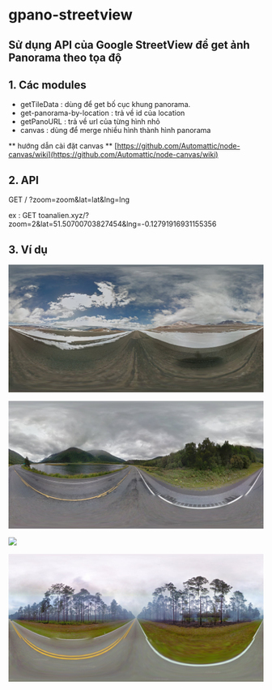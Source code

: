 # gpano-streetview

## Sử dụng API của Google StreetView để get ảnh Panorama theo tọa độ 

## 1. Các modules
- getTileData : dùng để get bố cục khung panorama.
- get-panorama-by-location : trả về id của location
- getPanoURL : trả về url của từng hình nhỏ 
- canvas : dùng để merge nhiều hình thành hình panorama

** hướng dẫn cài đặt canvas ** [https://github.com/Automattic/node-canvas/wiki](https://github.com/Automattic/node-canvas/wiki)

## 2. API
GET / ?zoom=zoom&lat=lat&lng=lng

ex : GET toanalien.xyz/?zoom=2&lat=51.50700703827454&lng=-0.12791916931155356

## 3. Ví dụ

![](img/img-1.png)

![](img/img-2.png)

![](img/img-3.png)

![](img/img-4.png)
